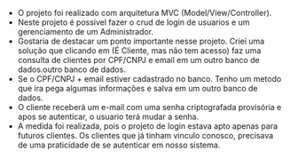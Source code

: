  - O projeto foi realizado com arquitetura MVC (Model/View/Controller).
 - Neste projeto é possivel fazer o crud de login de usuarios e um gerenciamento de um Administrador.
 - Gostaria de destacar um ponto importante nesse projeto. Criei uma solução que clicando em (É Cliente, mas não tem acesso) faz uma consulta de clientes por CPF/CNPJ e email em um    outro banco de dados.outro banco de dados.
 - Se o CPF/CNPJ + email estiver cadastrado no banco. Tenho um metodo que ira pega algumas informações e salva em um outro banco de dados. 
 - O cliente receberá um e-mail com uma senha criptografada provisória e apos se autenticar, o usuario terá mudar a senha.
 - A medida foi realizada, pois o projeto de login estava apto apenas para futuros clientes. Os clientes que já tinham vinculo conosco, precisava de uma praticidade de se autenticar em nosso sistema. 
